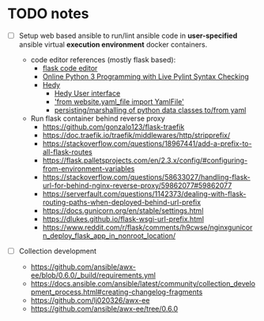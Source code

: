 
# TODO notes

- [ ] Setup web based ansible to run/lint ansible code in __user-specified__ ansible virtual __execution environment__ docker containers.
  - code editor references (mostly flask based):
    - [flask code editor](https://github.com/lj020326/flaskcode)
    - [Online Python 3 Programming with Live Pylint Syntax Checking](https://github.com/lj020326/PythonBuddy)
    - [Hedy](https://github.com/hedyorg/hedy/tree/main)
      - [Hedy User interface](https://github.com/hedyorg/hedy/tree/main)
      - ['from website.yaml_file import YamlFile'](https://github.com/hedyorg/hedy/blob/b2fa60e82d579c6f6c46c44bc9e4b12597385f24/website/yaml_file.py#L21)
      - [persisting/marshalling of python data classes to/from yaml](https://github.com/search?q=repo%3Ahedyorg%2Fhedy%20YamlFile&type=code)
  - Run flask container behind reverse proxy
    - https://github.com/gonzalo123/flask-traefik
    - https://doc.traefik.io/traefik/middlewares/http/stripprefix/
    - https://stackoverflow.com/questions/18967441/add-a-prefix-to-all-flask-routes
    - https://flask.palletsprojects.com/en/2.3.x/config/#configuring-from-environment-variables
    - https://stackoverflow.com/questions/58633027/handling-flask-url-for-behind-nginx-reverse-proxy/59862077#59862077
    - https://serverfault.com/questions/1142373/dealing-with-flask-routing-paths-when-deployed-behind-url-prefix
    - https://docs.gunicorn.org/en/stable/settings.html
    - https://dlukes.github.io/flask-wsgi-url-prefix.html
    - https://www.reddit.com/r/flask/comments/h9cwse/nginxgunicorn_deploy_flask_app_in_nonroot_location/

- [ ] Collection development
  - https://github.com/ansible/awx-ee/blob/0.6.0/_build/requirements.yml
  - https://docs.ansible.com/ansible/latest/community/collection_development_process.html#creating-changelog-fragments
  - https://github.com/lj020326/awx-ee
  - https://github.com/ansible/awx-ee/tree/0.6.0
